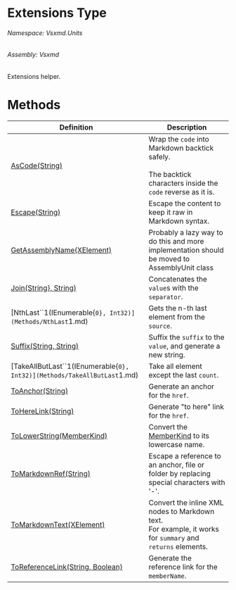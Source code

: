 <a name='T-Vsxmd-Units-Extensions'></a>
# Extensions Type

###### Namespace:  Vsxmd.Units

###### Assembly:  Vsxmd

Extensions helper.

# Methods

| Definition | Description |
|-|-|
| [AsCode(String)](Methods/AsCode.md) | Wrap the `code` into Markdown backtick safely.<br/><br/>The backtick characters inside the `code` reverse as it is. |
| [Escape(String)](Methods/Escape.md) | Escape the content to keep it raw in Markdown syntax. |
| [GetAssemblyName(XElement)](Methods/GetAssemblyName.md) | Probably a lazy way to do this and more implementation should be moved to AssemblyUnit class |
| [Join(String}, String)](Methods/Join.md) | Concatenates the `value`s with the `separator`. |
| [NthLast\`\`1(IEnumerable{``0}, Int32)](Methods/NthLast``1.md) | Gets the n-th last element from the `source`. |
| [Suffix(String, String)](Methods/Suffix.md) | Suffix the `suffix` to the `value`, and generate a new string. |
| [TakeAllButLast\`\`1(IEnumerable{``0}, Int32)](Methods/TakeAllButLast``1.md) | Take all element except the last `count`. |
| [ToAnchor(String)](Methods/ToAnchor.md) | Generate an anchor for the `href`. |
| [ToHereLink(String)](Methods/ToHereLink.md) | Generate "to here" link for the `href`. |
| [ToLowerString(MemberKind)](Methods/ToLowerString.md) | Convert the [MemberKind](./../MemberKind/MemberKind.md) to its lowercase name. |
| [ToMarkdownRef(String)](Methods/ToMarkdownRef.md) | Escape a reference to an anchor, file or folder by replacing special characters with '-'. |
| [ToMarkdownText(XElement)](Methods/ToMarkdownText.md) | Convert the inline XML nodes to Markdown text.<br/>For example, it works for `summary` and `returns` elements. |
| [ToReferenceLink(String, Boolean)](Methods/ToReferenceLink.md) | Generate the reference link for the `memberName`. |

